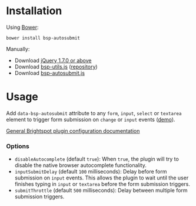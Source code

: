 # Installation

Using [Bower](http://bower.io/):

`bower install bsp-autosubmit`

Manually:

- Download [jQuery 1.7.0 or above](http://jquery.com/download/)
- Download [bsp-utils.js](https://raw.githubusercontent.com/perfectsense/brightspot-js-utils/master/bsp-utils.js) ([repository](https://github.com/perfectsense/brightspot-js-utils))
- Download [bsp-autosubmit.js](https://raw.githubusercontent.com/perfectsense/brightspot-js-autosubmit/master/bsp-autosubmit.js)

# Usage

Add `data-bsp-autosubmit` attribute to any `form`, `input`, `select` or `textarea` element to trigger form submission on `change` or `input` events ([demo](http://perfectsense.github.io/brightspot-js-autosubmit/demo.html)).

[General Brightspot plugin configuration documentation](https://github.com/perfectsense/brightspot-js-utils/blob/master/PLUGIN.md)

### Options

- `disableAutocomplete` (default `true`): When `true`, the plugin will try to disable the native browser autocomplete functionality.
- `inputSubmitDelay` (default `100` milliseconds): Delay before form submission on `input` events. This allows the plugin to wait until the user finishes typing in `input` or `textarea` before the form submission triggers.
- `submitThrottle` (default `500` milliseconds): Delay between multiple form submission triggers.
